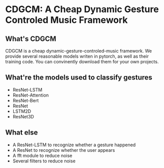 # CDGCM: A Cheap Dynamic Gesture Controled Music Framework

## What's CDGCM
  CDGCM is a cheap dynamic-gesture-controled-music framework. We provide several reasonable models writen in pytorch, as well as their training code. You can convinently download them for your own projects.

## What're the models used to classify gestures
* ResNet-LSTM
* ResNet-Attention
* ResNet-Bert
* ResNet
* LSTM2D
* ResNet3D

## What else
* A ResNet-LSTM to recognize whether a gesture happened
* A ResNet to recognize whether the user appears
* A fft module to reduce noise
* Several filters to reduce noise


